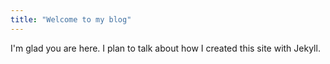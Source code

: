 ```yaml
---
title: "Welcome to my blog"
---
```


I'm glad you are here. I plan to talk about how I created this site with Jekyll.
